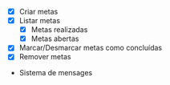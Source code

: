 - [X] Criar metas
- [X] Listar metas 
    - [X] Metas realizadas
    - [X] Metas abertas
- [X] Marcar/Desmarcar metas como concluídas
- [X] Remover metas
- Sistema de mensages